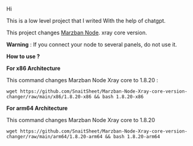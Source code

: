 Hi

This is a low level project that I writed With the help of chatgpt.

This project changes [Marzban Node](https://github.com/Gozargah/Marzban-node). xray core version.

**Warning** : If you connect your node to several panels, do not use it.

**How to use ?**

**For x86 Architecture**

This command changes Marzban Node Xray core to 1.8.20 :

```
wget https://github.com/SnaitSheet/Marzban-Node-Xray-core-version-changer/raw/main/x86/1.8.20-x86 && bash 1.8.20-x86
```

**For arm64 Architecture**

This command changes Marzban Node Xray core to 1.8.20

```
wget https://github.com/SnaitSheet/Marzban-Node-Xray-core-version-changer/raw/main/arm64/1.8.20-arm64 && bash 1.8.20-arm64
```



